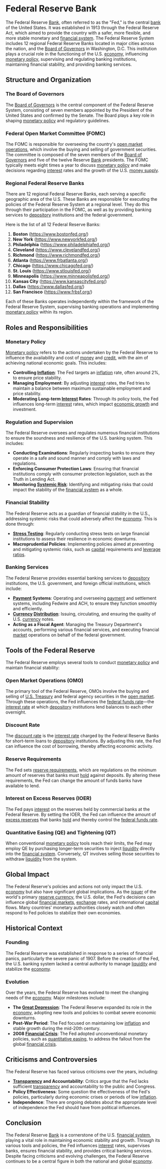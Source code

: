 # Federal Reserve Bank

The Federal Reserve [Bank](../b/bank.md), often referred to as the "Fed," is the central [bank](../b/bank.md) of the United States. It was established in 1913 through the Federal Reserve Act, which aimed to provide the country with a safer, more flexible, and more stable monetary and [financial system](../f/financial_system.md). The Federal Reserve System includes 12 regional Federal Reserve Banks located in major cities across the nation, and the [Board of Governors](../b/board_of_governors.md) in Washington, D.C. This institution plays a crucial role in the functioning of the U.S. [economy](../e/economy.md), influencing [monetary policy](../m/monetary_policy.md), supervising and regulating banking institutions, maintaining financial stability, and providing banking services.

## Structure and Organization

### The Board of Governors

The [Board of Governors](../b/board_of_governors.md) is the central component of the Federal Reserve System, consisting of seven members appointed by the President of the United States and confirmed by the Senate. The Board plays a key role in shaping [monetary policy](../m/monetary_policy.md) and regulatory guidelines.

### Federal Open Market Committee (FOMC)

The FOMC is responsible for overseeing the country's [open market operations](../o/open_market_operations.md), which involve the buying and selling of government securities. The committee is composed of the seven members of the [Board of Governors](../b/board_of_governors.md) and five of the twelve Reserve [Bank](../b/bank.md) presidents. The FOMC typically meets eight times a year to discuss [monetary policy](../m/monetary_policy.md) and make decisions regarding [interest](../i/interest.md) rates and the growth of the U.S. [money supply](../m/money_supply.md).

### Regional Federal Reserve Banks

There are 12 regional Federal Reserve Banks, each serving a specific geographic area of the U.S. These Banks are responsible for executing the policies of the Federal Reserve System at a regional level. They do this through their participation in the FOMC, as well as by providing banking services to [depository](../d/depository.md) institutions and the federal government. 

Here is the list of all 12 Federal Reserve Banks:

1. **Boston** (https://www.bostonfed.org/)
2. **New York** (https://www.newyorkfed.org/)
3. **Philadelphia** (https://www.philadelphiafed.org/)
4. **Cleveland** (https://www.clevelandfed.org/)
5. **Richmond** (https://www.richmondfed.org/)
6. **Atlanta** (https://www.frbatlanta.org/)
7. **Chicago** (https://www.chicagofed.org/)
8. **St. Louis** (https://www.stlouisfed.org/)
9. **Minneapolis** (https://www.minneapolisfed.org/)
10. **Kansas City** (https://www.kansascityfed.org/)
11. **Dallas** (https://www.dallasfed.org/)
12. **San Francisco** (https://www.frbsf.org/)

Each of these Banks operates independently within the framework of the Federal Reserve System, supervising banking operations and implementing [monetary policy](../m/monetary_policy.md) within its region.

## Roles and Responsibilities

### Monetary Policy

[Monetary policy](../m/monetary_policy.md) refers to the actions undertaken by the Federal Reserve to influence the availability and cost of [money](../m/money.md) and [credit](../c/credit.md), with the aim of achieving national economic goals. This includes:

- **Controlling [Inflation](../i/inflation.md)**: The Fed targets an [inflation](../i/inflation.md) rate, often around 2%, to ensure price stability.
- **Managing Employment**: By adjusting [interest](../i/interest.md) rates, the Fed tries to maintain a balance between maximum sustainable employment and price stability.
- **Moderating Long-term [Interest](../i/interest.md) Rates**: Through its policy tools, the Fed influences long-term [interest](../i/interest.md) rates, which impact [economic growth](../e/economic_growth.md) and investment.

### Regulation and Supervision

The Federal Reserve oversees and regulates numerous financial institutions to ensure the soundness and resilience of the U.S. banking system. This includes:

- **Conducting Examinations**: Regularly inspecting banks to ensure they operate in a safe and sound manner and comply with laws and regulations.
- **Enforcing Consumer Protection Laws**: Ensuring that financial institutions comply with consumer protection legislation, such as the Truth in Lending Act.
- **Monitoring [Systemic Risk](../s/systemic_risk.md)**: Identifying and mitigating risks that could impact the stability of the [financial system](../f/financial_system.md) as a whole.

### Financial Stability

The Federal Reserve acts as a guardian of financial stability in the U.S., addressing systemic risks that could adversely affect the [economy](../e/economy.md). This is done through:

- **[Stress Testing](../s/stress_testing.md)**: Regularly conducting stress tests on large financial institutions to assess their resilience in economic downturns.
- **Macroprudential Policies**: Implementing policies aimed at preventing and mitigating systemic risks, such as [capital](../c/capital.md) requirements and [leverage ratios](../l/leverage_ratios.md).

### Banking Services

The Federal Reserve provides essential banking services to [depository](../d/depository.md) institutions, the U.S. government, and foreign official institutions, which include:

- **[Payment](../p/payment.md) Systems**: Operating and overseeing [payment](../p/payment.md) and settlement systems, including Fedwire and ACH, to ensure they function smoothly and efficiently.
- **[Currency](../c/currency.md) [Distribution](../d/distribution.md)**: Issuing, circulating, and ensuring the quality of U.S. [currency](../c/currency.md) notes.
- **Acting as a Fiscal Agent**: Managing the Treasury Department's accounts, performing various financial services, and executing financial [market](../m/market.md) operations on behalf of the federal government.

## Tools of the Federal Reserve

The Federal Reserve employs several tools to conduct [monetary policy](../m/monetary_policy.md) and maintain financial stability:

### Open Market Operations (OMO)

The primary tool of the Federal Reserve, OMOs involve the buying and selling of [U.S. Treasury](../u/u.s._treasury.md) and federal agency securities in the [open market](../o/open_market.md). Through these operations, the Fed influences the [federal funds rate](../f/federal_funds_rate.md)—the [interest rate](../i/interest_rate.md) at which [depository](../d/depository.md) institutions lend balances to each other overnight. 

### Discount Rate

The [discount rate](../d/discount_rate.md) is the [interest rate](../i/interest_rate.md) charged by the Federal Reserve Banks for short-term loans to [depository](../d/depository.md) institutions. By adjusting this rate, the Fed can influence the cost of borrowing, thereby affecting economic activity.

### Reserve Requirements

The Fed sets [reserve requirements](../r/reserve_requirements.md), which are regulations on the minimum amount of reserves that banks must [hold](../h/hold.md) against deposits. By altering these requirements, the Fed can change the amount of funds banks have available to lend.

### Interest on Excess Reserves (IOER)

The Fed pays [interest](../i/interest.md) on the reserves held by commercial banks at the Federal Reserve. By setting the IOER, the Fed can influence the amount of [excess reserves](../e/excess_reserves.md) that banks [hold](../h/hold.md) and thereby control the [federal funds rate](../f/federal_funds_rate.md).

### Quantitative Easing (QE) and Tightening (QT)

When conventional [monetary policy](../m/monetary_policy.md) tools reach their limits, the Fed may employ QE by purchasing longer-term securities to inject [liquidity](../l/liquidity.md) directly into the [financial system](../f/financial_system.md). Conversely, QT involves selling those securities to withdraw [liquidity](../l/liquidity.md) from the system.

## Global Impact

The Federal Reserve's policies and actions not only impact the U.S. [economy](../e/economy.md) but also have significant global implications. As the [issuer](../i/issuer.md) of the world's primary [reserve currency](../r/reserve_currency.md), the U.S. dollar, the Fed's decisions can influence global [financial markets](../f/financial_market.md), [exchange](../e/exchange.md) rates, and international [capital](../c/capital.md) flows. Many countries' monetary authorities closely watch and often respond to Fed policies to stabilize their own economies.

## Historical Context

### Founding

The Federal Reserve was established in response to a series of financial panics, particularly the severe panic of 1907. Before the creation of the Fed, the U.S. banking system lacked a central authority to manage [liquidity](../l/liquidity.md) and stabilize the [economy](../e/economy.md).

### Evolution

Over the years, the Federal Reserve has evolved to meet the changing needs of the [economy](../e/economy.md). Major milestones include:

- **The [Great Depression](../g/great_depression.md)**: The Federal Reserve expanded its role in the [economy](../e/economy.md), adopting new tools and policies to combat severe economic downturns.
- **Post-War Period**: The Fed focused on maintaining low [inflation](../i/inflation.md) and stable growth during the mid-20th century.
- **2008 [Financial Crisis](../f/financial_crisis.md)**: The Fed adopted unconventional monetary policies, such as [quantitative easing](../q/quantitative_easing.md), to address the fallout from the global [financial crisis](../f/financial_crisis.md).

## Criticisms and Controversies

The Federal Reserve has faced various criticisms over the years, including:

- **[Transparency](../t/transparency.md) and Accountability**: Critics argue that the Fed lacks sufficient [transparency](../t/transparency.md) and accountability to the public and Congress.
- **Policy Effectiveness**: Some question the effectiveness of the Fed's policies, particularly during economic crises or periods of low [inflation](../i/inflation.md).
- **Independence**: There are ongoing debates about the appropriate level of independence the Fed should have from political influences.

## Conclusion

The Federal Reserve [Bank](../b/bank.md) is a cornerstone of the U.S. [financial system](../f/financial_system.md), playing a vital role in maintaining economic stability and growth. Through its various tools and policies, the Fed influences [interest](../i/interest.md) rates, supervises banks, ensures financial stability, and provides critical banking services. Despite facing criticisms and evolving challenges, the Federal Reserve continues to be a central figure in both the national and global [economy](../e/economy.md).